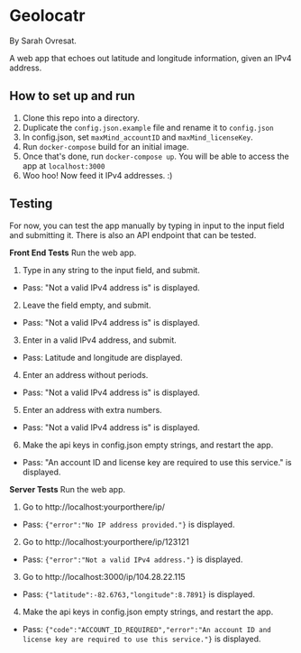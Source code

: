 # Geolocatr
By Sarah Ovresat.

A web app that echoes out latitude and longitude information, given an IPv4 address.

## How to set up and run
1. Clone this repo into a directory.
2. Duplicate the `config.json.example` file and rename it to `config.json`
3. In config.json, set `maxMind_accountID` and `maxMind_licenseKey`.
4. Run `docker-compose` build for an initial image.
5. Once that's done, run `docker-compose up`. You will be able to access the app at `localhost:3000`
6. Woo hoo! Now feed it IPv4 addresses. :)

## Testing
For now, you can test the app manually by typing in input to the input field and submitting it.
There is also an API endpoint that can be tested.

**Front End Tests**
Run the web app.
1. Type in any string to the input field, and submit.
 - Pass: "Not a valid IPv4 address is" is displayed.
2. Leave the field empty, and submit.
  - Pass: "Not a valid IPv4 address is" is displayed.
3. Enter in a valid IPv4 address, and submit.
  - Pass: Latitude and longitude are displayed.
4. Enter an address without periods.
  - Pass: "Not a valid IPv4 address is" is displayed.
5. Enter an address with extra numbers.
  - Pass: "Not a valid IPv4 address is" is displayed.
6. Make the api keys in config.json empty strings, and restart the app.
  - Pass: "An account ID and license key are required to use this service." is displayed.

**Server Tests**
Run the web app.
1. Go to http://localhost:yourporthere/ip/
  - Pass: `{"error":"No IP address provided."}` is displayed.
2. Go to http://localhost:yourporthere/ip/123121
  - Pass: `{"error":"Not a valid IPv4 address."}` is displayed.
3. Go to http://localhost:3000/ip/104.28.22.115
  - Pass: `{"latitude":-82.6763,"longitude":8.7891}` is displayed.
4. Make the api keys in config.json empty strings, and restart the app.
  - Pass: `{"code":"ACCOUNT_ID_REQUIRED","error":"An account ID and license key are required to use this service."}` is displayed.
